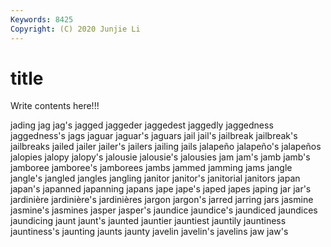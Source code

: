 ```yaml
---
Keywords: 8425
Copyright: (C) 2020 Junjie Li
---
```


# title

Write contents here!!!
 
jading 
jag 
jag's 
jagged 
jaggeder
jaggedest 
jaggedly 
jaggedness 
jaggedness's 
jags 
jaguar 
jaguar's 
jaguars 
jail 
jail's
jailbreak 
jailbreak's 
jailbreaks 
jailed 
jailer 
jailer's 
jailers 
jailing 
jails 
jalapeño
jalapeño's 
jalapeños 
jalopies 
jalopy 
jalopy's 
jalousie 
jalousie's 
jalousies 
jam 
jam's
jamb 
jamb's 
jamboree 
jamboree's 
jamborees 
jambs 
jammed 
jamming 
jams 
jangle
jangle's 
jangled 
jangles 
jangling 
janitor 
janitor's 
janitorial 
janitors 
japan 
japan's
japanned 
japanning 
japans 
jape 
jape's 
japed 
japes 
japing 
jar 
jar's
jardinière 
jardinière's 
jardinières 
jargon 
jargon's 
jarred 
jarring 
jars 
jasmine 
jasmine's
jasmines 
jasper 
jasper's 
jaundice 
jaundice's 
jaundiced 
jaundices 
jaundicing 
jaunt 
jaunt's
jaunted 
jauntier 
jauntiest 
jauntily 
jauntiness 
jauntiness's 
jaunting 
jaunts 
jaunty 
javelin
javelin's 
javelins 
jaw 
jaw's 
